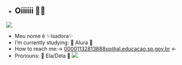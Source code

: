 -  ## Oiiiiii 🫦🫦
  ![](https://media.tenor.com/enYv1_O0jDkAAAAM/welcome.gif)
-  Meu nome é ✨Isadora✨
-  I’m currently studying: 🍃 Alura 🍃
-  How to reach me:→ 00001132813888sp@al.educacao.sp.gov.br ←
-  Pronouns: 💞 Ela/Dela 💞
   ![](https://media.tenor.com/8LBHwzkdFwQAAAAM/monsters-and-memories-skeleton.gif)
